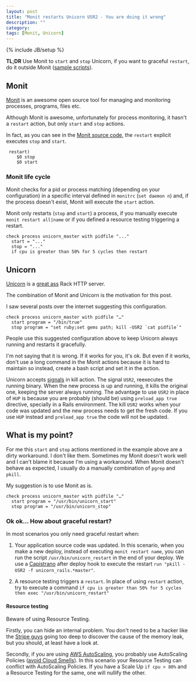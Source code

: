 ```yaml
---
layout: post
title: "Monit restarts Unicorn USR2 - You are doing it wrong"
description: ""
category: 
tags: [Monit, Unicorn]
---
```

{% include JB/setup %}

**TL;DR** Use Monit to `start` and `stop` Unicorn, if you want to graceful `restart`, do it outside Monit ([sample scripts](https://gist.github.com/phstc/5312520)).

## Monit

[Monit](http://mmonit.com/monit/) is an awesome open source tool for managing and monitoring processes, programs, files etc.

Although Monit is awesome, unfortunately for process monitoring, it hasn't a `restart` action, but only `start` and `stop` actions.

In fact, as you can see in the [Monit source code](http://mmonit.com/monit/download/), the `restart` explicit executes `stop` and `start`.

     restart)
     	$0 stop
    	$0 start

### Monit life cycle

Monit checks for a pid or process matching (depending on your configuration) in a specific interval defined in `monitrc` (`set daemon n`) and, if the process doesn't exist, Monit will execute the `start` action.

Monit only restarts (`stop` and `start`) a process, if you manually execute `monit restart all|name` or if you defined a resource testing triggering a restart.

    check process unicorn_master with pidfile "..."
      start = "..."
      stop = "..."
      if cpu is greater than 50% for 5 cycles then restart

## Unicorn

[Unicorn](http://unicorn.bogomips.org/) is a [great ass](http://www.youtube.com/watch?v=zc16ABAWTRk&feature=youtu.be&t=6m12s) Rack HTTP server.

The combination of Monit and Unicorn is the motivation for this post.

I saw several posts over the internet suggesting this configuration.

    check process unicorn_master with pidfile "…"
      start program = "/bin/true"
      stop program = "set ruby;set gems path; kill -USR2 `cat pidfile`"

People use this suggested configuration above to keep Unicorn always running and restarts it gracefully.

I'm not saying that it is wrong. If it works for you, it's ok. But even if it works, don't use a long command in the Monit actions because it is hard to maintain so instead, create a bash script and set it in the action.

Unicorn accepts [signals](http://unicorn.bogomips.org/SIGNALS.html) in kill action. The signal `USR2`, reexecutes the running binary. When the new process is up and running, it kills the original one, keeping the server always running. The advantage to use `USR2` in place of `HUP` is because you are probably (should be) using `preload_app true` directive, specially in a Rails environment. The kill `USR2` works when your code was updated and the new process needs to get the fresh code. If you use `HUP` instead and `preload_app true` the code will not be updated.

## What is my point?

For me this `start` and `stop` actions mentioned in the example above are a dirty workaround. I don't like them. Sometimes my Monit doesn't work well and I can't blame it because I'm using a workaround. When Monit doesn't behave as expected, I usually do a manually combination of `pgrep` and `pkill`.

My suggestion is to use Monit as is.

    check process unicorn_master with pidfile "…"
      start program = "/usr/bin/unicorn_start"
      stop program = "/usr/bin/unicorn_stop"

### Ok ok… How about graceful restart? 

In most scenarios you only need graceful restart when:

1. Your application source code was updated. In this scenario, when you make a new deploy, instead of executing `monit restart name`, you can run the script `/usr/bin/unicorn_restart` in the end of your deploy. We use a [Capistrano](https://github.com/capistrano/capistrano) after deploy hook to execute the restart `run "pkill -USR2 -f unicorn_rails.*master"`.

2. A resource testing triggers a `restart`. In place of using `restart` action, try to execute a command `if cpu is greater than 50% for 5 cycles then exec "/usr/bin/unicorn_restart"`

#### Resource testing

Beware of using Resource Testing. 

Firstly, you can hide an internal problem. You don't need to be a hacker like the [Stripe guys](http://blog.nelhage.com/2013/03/tracking-an-eventmachine-leak/) going too deep to discover the cause of the memory leak, but you should, at least have a look at.

Secondly, if you are using [AWS AutoScaling](http://aws.amazon.com/autoscaling/), you probably use AutoScaling Policies ([avoid Cloud Smells](http://pablocantero.com/blog/2012/09/07/use-auto-scaling-avoid-cloud-smells/)). In this scenario your Resource Testing can conflict with AutoScaling Policies. If you have a Scale Up `if cpu > 80%` and a Resource Testing for the same, one will nullify the other.




